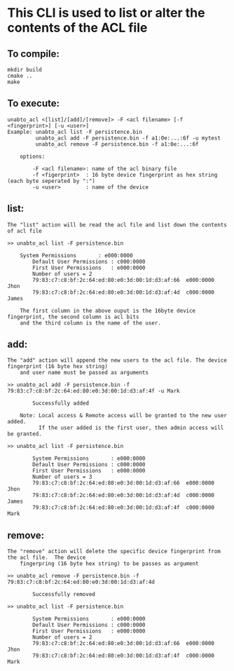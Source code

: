 # This CLI is used to list or alter the contents of the ACL file

## To compile:

	mkdir build
	cmake ..
	make

## To execute:

	unabto_acl <[list]/[add]/[remove]> -F <acl filename> [-f <fingerprint>] [-u <user>]
	Example: unabto_acl list -F persistence.bin
	         unabto_acl add -F persistence.bin -f a1:0e:...:6f -u mytest
	         unabto_acl remove -F persistence.bin -f a1:0e:...:6f

        options:

            -F <acl filename>: name of the acl binary file 
            -f <figerprint>  : 16 byte device fingerprint as hex string (each byte seperated by ":")
            -u <user>        : name of the device

## list:

	The "list" action will be read the acl file and list down the contents of acl file

	>> unabto_acl list -F persistence.bin

	    System Permissions       : e000:0000
            Default User Permissions : c000:0000
            First User Permissions   : e000:0000
            Number of users = 2
            79:83:c7:c8:bf:2c:64:ed:80:e0:3d:00:1d:d3:af:66  e000:0000  Jhon
            79:83:c7:c8:bf:2c:64:ed:80:e0:3d:00:1d:d3:af:4d  c000:0000  James

        The first column in the above ouput is the 16byte device fingerprint, the second column is acl bits 
        and the third column is the name of the user.

## add:

	The "add" action will append the new users to the acl file. The device fingerprint (16 byte hex string)
        and user name must be passed as arguments

	>> unabto_acl add -F persistence.bin -f 79:83:c7:c8:bf:2c:64:ed:80:e0:3d:00:1d:d3:af:4f -u Mark

            Successfully added
        
        Note: Local access & Remote access will be granted to the new user added. 
              If the user added is the first user, then admin access will be granted.

	>> unabto_acl list -F persistence.bin

            System Permissions       : e000:0000
            Default User Permissions : c000:0000
            First User Permissions   : e000:0000
            Number of users = 3
            79:83:c7:c8:bf:2c:64:ed:80:e0:3d:00:1d:d3:af:66  e000:0000  Jhon
            79:83:c7:c8:bf:2c:64:ed:80:e0:3d:00:1d:d3:af:4d  c000:0000  James
            79:83:c7:c8:bf:2c:64:ed:80:e0:3d:00:1d:d3:af:4f  c000:0000  Mark

## remove:

	The "remove" action will delete the specific device fingerprint from the acl file.  The device
        fingerpring (16 byte hex string) to be passes as argument

	>> unabto_acl remove -F persistence.bin -f 79:83:c7:c8:bf:2c:64:ed:80:e0:3d:00:1d:d3:af:4d

            Successfully removed

	>> unabto_acl list -F persistence.bin

            System Permissions       : e000:0000
            Default User Permissions : c000:0000
            First User Permissions   : e000:0000
            Number of users = 2
            79:83:c7:c8:bf:2c:64:ed:80:e0:3d:00:1d:d3:af:66  e000:0000  Jhon
            79:83:c7:c8:bf:2c:64:ed:80:e0:3d:00:1d:d3:af:4f  c000:0000  Mark
